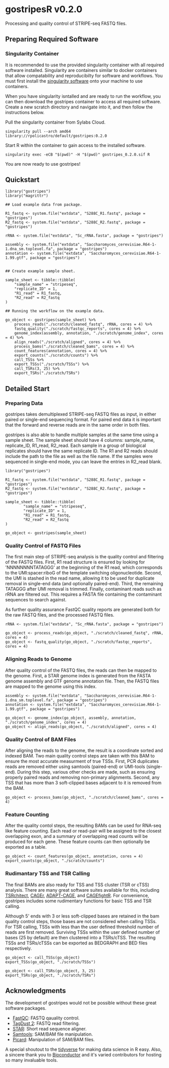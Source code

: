 # gostripesR v0.2.0

Processing and quality control of STRIPE-seq FASTQ files.

## Preparing Required Software

### Singularity Container

It is recommended to use the provided singularity container with all required software installed.
Singularity are containers similar to docker containers that allow compatability and reproducibilty for software and workflows.
You must first install the [singularity software](https://sylabs.io/guides/3.5/user-guide/quick_start.html#quick-installation-steps) 
onto your machine to use containers.

When you have singularity isntalled and are ready to run the workflow,
you can then download the gostripes container to access all required software.
Create a new scratch directory and navigate into it, and then follow the instructions below.

Pull the singularity container from Sylabs Cloud.
```
singularity pull --arch amd64 library://rpolicastro/default/gostripes:0.2.0
```

Start R within the container to gain access to the installed software.
```
singularity exec -eCB "$(pwd)" -H "$(pwd)" gostripes_0.2.0.sif R
```

You are now ready to use gostripes!

## Quickstart

```
library("gostripes")
library("magrittr")

## Load example data from package.

R1_fastq <- system.file("extdata", "S288C_R1.fastq", package = "gostripes")
R2_fastq <- system.file("extdata", "S288C_R2.fastq", package = "gostripes")

rRNA <- system.file("extdata", "Sc_rRNA.fasta", package = "gostripes")

assembly <- system.file("extdata", "Saccharomyces_cerevisiae.R64-1-1.dna_sm.toplevel.fa", package = "gostripes")
annotation <- system.file("extdata", "Saccharomyces_cerevisiae.R64-1-1.99.gtf", package = "gostripes")


## Create example sample sheet.

sample_sheet <- tibble::tibble(
	"sample_name" = "stripeseq",
	"replicate_ID" = 1,
	"R1_read" = R1_fastq,
	"R2_read" = R2_fastq
)

## Running the workflow on the example data.

go_object <- gostripes(sample_sheet) %>%
	process_reads("./scratch/cleaned_fastq", rRNA, cores = 4) %>%
	fastq_quality("./scratch/fastqc_reports", cores = 4) %>%
	genome_index(assembly, annotation, "./scratch/genome_index", cores = 4) %>%
	align_reads("./scratch/aligned", cores = 4) %>%
	process_bams("./scratch/cleaned_bams", cores = 4) %>%
	count_features(annotation, cores = 4) %>%
	export_counts("./scratch/counts") %>%
	call_TSSs %>%
	export_TSSs("./scratch/TSSs") %>%
	call_TSRs(3, 25) %>%
	export_TSRs("./scratch/TSRs")
```

## Detailed Start

### Preparing Data

gostripes takes demultiplexed STRIPE-seq FASTQ files as input, in either paired or single-end sequencing format.
For paired end data it is important that the forward and reverse reads are in the same order in both files.

gostripes is also able to handle multiple samples at the same time using a sample sheet.
The sample sheet should have 4 columns: sample_name, replicate_ID, R1_read, R2_read.
Each sample in a group of biological replicates should have the same replicate ID.
The R1 and R2 reads should include the path to the file as well as the file name.
If the samples were sequenced in single-end mode, you can leave the entries in R2_read blank.

```
library("gostripes")

R1_fastq <- system.file("extdata", "S288C_R1.fastq", package = "gostripes")
R2_fastq <- system.file("extdata", "S288C_R2.fastq", package = "gostripes")

sample_sheet <- tibble::tibble(
        "sample_name" = "stripeseq",
        "replicate_ID" = 1,
        "R1_read" = R1_fastq,
        "R2_read" = R2_fastq
)

go_object <- gostripes(sample_sheet)
```
### Quality Control of FASTQ Files

The first main step of STRIPE-seq analysis is the quality control and filtering of the FASTQ files.
First, R1 read structure is ensured by looking for 'NNNNNNNNTATAGGG' at the beginning of the R1 read,
which corresponds to the UMI:spacer:riboG of the template switching oligonucleotide.
Second, the UMI is stashed in the read name, allowing it to be used for duplicate removal in single-end data (and optionally paired-end).
Third, the remaining TATAGGG after UMI removal is trimmed.
Finally, contaminant reads such as rRNA are filtered out.
This requires a FASTA file containing the contaminant sequences to search against.

As further quality assurance FastQC quality reports are generated both for the raw FASTQ files,
and the processed FASTQ files.

```
rRNA <- system.file("extdata", "Sc_rRNA.fasta", package = "gostripes")

go_object <- process_reads(go_object, "./scratch/cleaned_fastq", rRNA, cores = 4)
go_object <- fastq_quality(go_object, "./scratch/fastqc_reports", cores = 4)
```

### Aligning Reads to Genome

After quality control of the FASTQ files, the reads can then be mapped to the genome.
First, a STAR genome index is generated from the FASTA genome assembly and GTF genome annotation file.
Then, the FASTQ files are mapped to the genome using this index.

```
assembly <- system.file("extdata", "Saccharomyces_cerevisiae.R64-1-1.dna_sm.toplevel.fa", package = "gostripes")
annotation <- system.file("extdata", "Saccharomyces_cerevisiae.R64-1-1.99.gtf", package = "gostripes")

go_object <- genome_index(go_object, assembly, annotation, "./scratch/genome_index", cores = 4)
go_object <- align_reads(go_object, "./scratch/aligned", cores = 4)
```

### Quality Control of BAM Files

After aligning the reads to the genome, the result is a coordinate sorted and indexed BAM.
Two main quality control steps are taken with this BAM to ensure the most accurate measurment of true TSSs.
First, PCR duplicates reads are removed either using samtools (paired-end) or UMI-tools (single-end).
During this step, various other checks are made, such as ensuring properly paired reads and removing non-primary alignments.
Second, any TSS that has more than 3 soft-clipped bases adjacent to it is removed from the BAM.

```
go_object <- process_bams(go_object, "./scratch/cleaned_bams", cores = 4)
```
### Feature Counting

After the quality contol steps, the resulting BAMs can be used for RNA-seq like feature counting.
Each read or read-pair will be assigned to the closest overlapping exon,
and a summary of overlapping read counts will be produced for each gene.
These feature counts can then optionally be exported as a table.

```
go_object <- count_features(go_object, annotation, cores = 4)
export_counts(go_object, "./scratch/counts")
```

### Rudimantary TSS and TSR Calling

The final BAMs are also ready for TSS and TSS cluster (TSR or cTSS) analysis.
There are many great software suites available for this, including
[TSRchitect](https://bioconductor.org/packages/release/bioc/html/TSRchitect.html),
[CAGEr](https://bioconductor.org/packages/release/bioc/html/CAGEr.html),
[ADAPT-CAGE](https://gitlab.com/dianalab/adapt-cage), and
[CAGEfightR](https://bioconductor.org/packages/release/bioc/html/CAGEfightR.html).
For convenience, gostripes includes some rudimentary functions for basic TSS and TSR calling.

Although 5' ends with 3 or less soft-clipped bases are retained in the bam quality control steps, those bases are not considered when calling TSSs.
For TSR calling, TSSs with less than the user defined threshold number of reads are first removed.
Surviving TSSs within the user defined number of bases (25 by default) are then clustered into a TSRs/cTSS.
The resulting TSSs and TSRs/cTSSs can be exported as BEDGRAPH and BED files respectively.

```
go_object <- call_TSSs(go_object)
export_TSSs(go_object, "./scratch/TSSs")

go_object <- call_TSRs(go_object, 3, 25)
export_TSRs(go_object, "./scratch/TSRs")
```

## Acknowledgments

The development of gostripes would not be possible without these great software packages.

* [FastQC](http://www.bioinformatics.babraham.ac.uk/projects/fastqc/): FASTQ qauality control.
* [TagDust 2](http://tagdust.sourceforge.net/): FASTQ read filtering.
* [STAR](https://github.com/alexdobin/STAR): Short read sequence aligner.
* [Samtools](http://www.htslib.org/): SAM/BAM file manipulation.
* [Picard](https://broadinstitute.github.io/picard/): Manipulation of SAM/BAM files.

A special shoutout to the [tidyverse](https://www.tidyverse.org/) for making data science in R easy.
Also, a sincere thank you to [Bioconductor](http://bioconductor.org/) and it's varied contributors for hosting so many invaluable tools.
